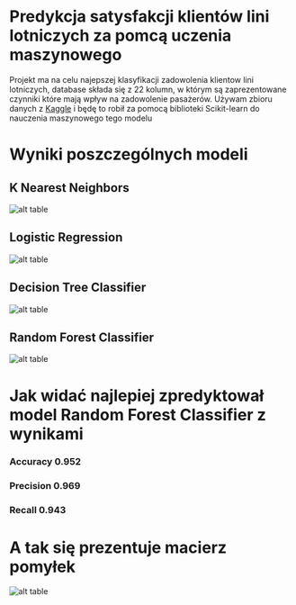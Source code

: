 # Predykcja satysfakcji klientów lini lotniczych za pomcą uczenia maszynowego
Projekt ma na celu najepszej klasyfikacji zadowolenia klientow lini lotniczych, database składa się z 22 kolumn, w którym są zaprezentowane czynniki które mają wpływ na zadowolenie pasażerów. 
Używam zbioru danych z [Kaggle](https://www.kaggle.com/datasets/yakhyojon/customer-satisfaction-in-airline) 
i będę to robił za pomocą biblioteki Scikit-learn do nauczenia maszynowego tego modelu
# Wyniki poszczególnych modeli
## K Nearest Neighbors
![alt table](https://github.com/ELJarzynski/UM-Customer-Airline-Satisfaction-Prediction-RandomForestClassifier/blob/main/images/errorKNN.png)
## Logistic Regression
![alt table](https://github.com/ELJarzynski/UM-Customer-Airline-Satisfaction-Prediction-RandomForestClassifier/blob/main/images/errorLR.png)
## Decision Tree Classifier
![alt table](https://github.com/ELJarzynski/UM-Customer-Airline-Satisfaction-Prediction-RandomForestClassifier/blob/main/images/errorTree.png)
## Random Forest Classifier
![alt table](https://github.com/ELJarzynski/UM-Customer-Airline-Satisfaction-Prediction-RandomForestClassifier/blob/main/images/errorForest.png)

# Jak widać najlepiej zpredyktował model Random Forest Classifier z wynikami 
### Accuracy 0.952
### Precision 0.969
### Recall 0.943
# A tak się prezentuje macierz pomyłek
![alt table](https://github.com/ELJarzynski/UM-Customer-Airline-Satisfaction-Prediction-RandomForestClassifier/blob/main/images/CMDRF.png)
